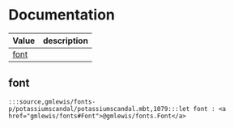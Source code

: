 # Documentation
|Value|description|
|---|---|
|[font](#font)||

## font

```moonbit
:::source,gmlewis/fonts-p/potassiumscandal/potassiumscandal.mbt,1079:::let font : <a href="gmlewis/fonts#Font">@gmlewis/fonts.Font</a>
```

